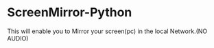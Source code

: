 # ScreenMirror-Python
This will enable you to Mirror your screen(pc) in the local Network.(NO AUDIO)
